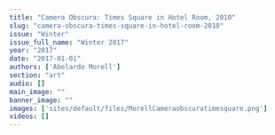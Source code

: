 ```yaml
---
title: "Camera Obscura: Times Square in Hotel Room, 2010"
slug: "camera-obscura-times-square-in-hotel-room-2010"
issue: "Winter"
issue_full_name: "Winter 2017"
year: "2017"
date: "2017-01-01"
authors: ['Abelardo Morell']
section: "art"
audio: []
main_image: ""
banner_image: ""
images: ['sites/default/files/MorellCameraobscuratimesquare.png']
videos: []
---
```

